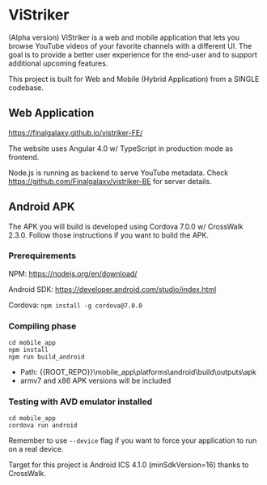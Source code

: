 # ViStriker
(Alpha version)
ViStriker is a web and mobile application that lets you browse YouTube videos of your favorite channels with a different UI. The goal is to provide a better user experience for the end-user and to support additional upcoming features.

This project is built for Web and Mobile (Hybrid Application) from a SINGLE codebase.

## Web Application
https://finalgalaxy.github.io/vistriker-FE/

The website uses Angular 4.0 w/ TypeScript in production mode as frontend.

Node.js is running as backend to serve YouTube metadata. Check https://github.com/Finalgalaxy/vistriker-BE for server details.

## Android APK
The APK you will build is developed using Cordova 7.0.0 w/ CrossWalk 2.3.0.
Follow those instructions if you want to build the APK.

### Prerequirements

NPM: https://nodejs.org/en/download/

Android SDK: https://developer.android.com/studio/index.html

Cordova: `npm install -g cordova@7.0.0`

### Compiling phase
```
cd mobile_app
npm install
npm run build_android
```
- Path: {{ROOT_REPO}}\mobile_app\platforms\android\build\outputs\apk
- armv7 and x86 APK versions will be included

### Testing with AVD emulator installed
```
cd mobile_app
cordova run android
```
Remember to use `--device` flag if you want to force your application to run on a real device.

Target for this project is Android ICS 4.1.0 (minSdkVersion=16) thanks to CrossWalk.